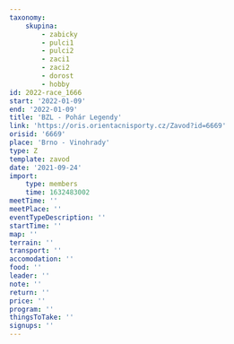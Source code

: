 ```yaml
---
taxonomy:
    skupina:
        - zabicky
        - pulci1
        - pulci2
        - zaci1
        - zaci2
        - dorost
        - hobby
id: 2022-race_1666
start: '2022-01-09'
end: '2022-01-09'
title: 'BZL - Pohár Legendy'
link: 'https://oris.orientacnisporty.cz/Zavod?id=6669'
orisid: '6669'
place: 'Brno - Vinohrady'
type: Z
template: zavod
date: '2021-09-24'
import:
    type: members
    time: 1632483002
meetTime: ''
meetPlace: ''
eventTypeDescription: ''
startTime: ''
map: ''
terrain: ''
transport: ''
accomodation: ''
food: ''
leader: ''
note: ''
return: ''
price: ''
program: ''
thingsToTake: ''
signups: ''
---
```


